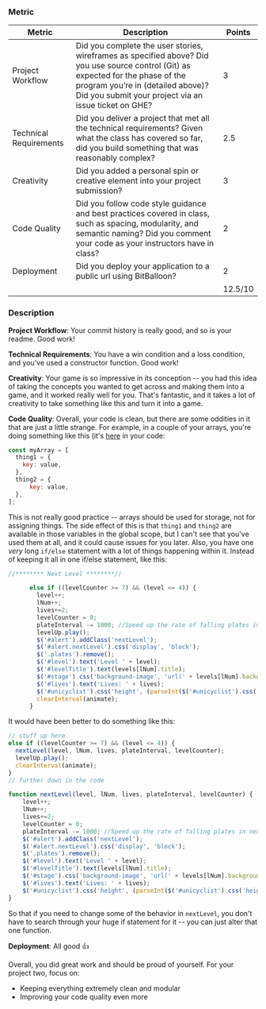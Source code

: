 ### Metric

| Metric | Description | Points |
|------------------------|---------------------------------------------------------------------------------------------------------------------------------------------------------------------------------------------------------------------------------|--------|
| Project Workflow | Did you complete the user stories, wireframes as specified above? Did you use source control (Git) as expected for the phase of the program you’re in (detailed above)? Did you submit your project via an issue ticket on GHE? | 3 |
| Technical Requirements | Did you deliver a project that met all the technical requirements? Given what the class has covered so far, did you build something that was reasonably complex? | 2.5 |
| Creativity | Did you added a personal spin or creative element into your project submission? | 3 |
| Code Quality | Did you follow code style guidance and best practices covered in class, such as spacing, modularity, and semantic naming? Did you comment your code as your instructors have in class? | 2 |
| Deployment | Did you deploy your application to a public url using BitBalloon? | 2 |
|  |  | 12.5/10 |


### Description

**Project Workflow**: Your commit history is really good, and so is your readme. Good work!

**Technical Requirements**: You have a win condition and a loss condition, and you've used a constructor function. Good work!

**Creativity**: Your game is so impressive in its conception -- you had this idea of taking the concepts you wanted to get across and making them into a game, and it worked really well for you. That's fantastic, and it takes a lot of creativity to take something like this and turn it into a game.

**Code Quality**: Overall, your code is clean, but there are some oddities in it that are just a little strange. For example, in a couple of your arrays, you're doing something like this (it's [here](https://github.com/kaizenagility/PieInTheSky/blob/master/script.js#L41) in your code:

```js
const myArray = [
  thing1 = {
    key: value,
  },
  thing2 = {
      key: value,
  },
];
```

This is not really good practice -- arrays should be used for storage, not for assigning things. The side effect of this is that `thing1` and `thing2` are available in those variables in the global scope, but I can't see that you've used them at all, and it could cause issues for you later. Also, you have one _very_ long `if/else` statement with a lot of things happening within it.  Instead of keeping it all in one if/else statement, like this:

```js
//******** Next Level ********//

      else if ((levelCounter >= 7) && (level <= 4)) {
        level++;
        lNum++;
        lives+=2;
        levelCounter = 0;
        plateInterval -= 1000; //Speed up the rate of falling plates in next level.
        levelUp.play();
        $('#alert').addClass('nextLevel');
        $('#alert.nextLevel').css('display', 'block');
        $('.plates').remove();
        $('#level').text('Level ' + level);
        $('#levelTitle').text(levels[lNum].title);
        $('#stage').css('background-image', 'url(' + levels[lNum].background + ')');
        $('#lives').text('Lives: ' + lives);
        $('#unicyclist').css('height', (parseInt($('#unicyclist').css('height', '150px'))));
        clearInterval(animate);
      }
```

It would have been better to do something like this:

```js
// stuff up here
else if ((levelCounter >= 7) && (level <= 4)) {
  nextLevel(level, lNum, lives, plateInterval, levelCounter);
  levelUp.play();
  clearInterval(animate);
}
// further down in the code 

function nextLevel(level, lNum, lives, plateInterval, levelCounter) {
    level++;
    lNum++;
    lives+=2;
    levelCounter = 0;
    plateInterval -= 1000; //Speed up the rate of falling plates in next level.
    $('#alert').addClass('nextLevel');
    $('#alert.nextLevel').css('display', 'block');
    $('.plates').remove();
    $('#level').text('Level ' + level);
    $('#levelTitle').text(levels[lNum].title);
    $('#stage').css('background-image', 'url(' + levels[lNum].background + ')');
    $('#lives').text('Lives: ' + lives);
    $('#unicyclist').css('height', (parseInt($('#unicyclist').css('height', '150px'))));
}
```

So that if you need to change some of the behavior in `nextLevel`, you don't have to search through your huge if statement for it -- you can just alter that one function.

**Deployment**: All good :thumbsup:

Overall, you did great work and should be proud of yourself. For your project two, focus on:
- Keeping everything extremely clean and modular
- Improving your code quality even more


